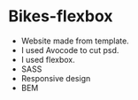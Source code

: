 # Bikes-flexbox

* Website made from template.
* I used Avocode to cut psd.
* I used flexbox.
* SASS
* Responsive design
* BEM

